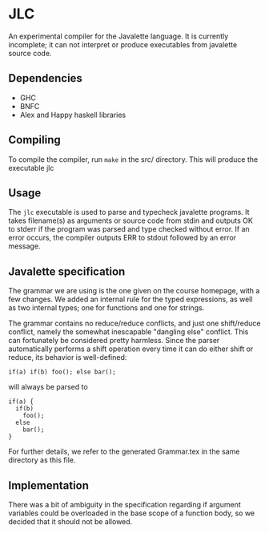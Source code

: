 # JLC
An experimental compiler for the Javalette language.
It is currently incomplete;
it can not interpret or produce executables from javalette source code.

## Dependencies
* GHC
* BNFC
* Alex and Happy haskell libraries

## Compiling
To compile the compiler, run `make` in the src/ directory. 
This will produce the executable jlc

## Usage
The `jlc` executable is used to parse and typecheck javalette programs. It takes filename(s) as arguments or source code from stdin and outputs OK to stderr if the program was parsed and type checked without error. If an error occurs, the compiler outputs ERR to stdout followed by an error message.

## Javalette specification
The grammar we are using is the one given on the course homepage, with a 
few changes. We added an internal rule for the typed expressions, as well
as two internal types; one for functions and one for strings.

The grammar contains no reduce/reduce conflicts, and just one shift/reduce
conflict, namely the somewhat inescapable "dangling else" conflict. This
can fortunately be considered pretty harmless. Since the parser automatically
performs a shift operation every time it can do either shift or reduce, its 
behavior is well-defined:
 
    if(a) if(b) foo(); else bar();

will always be parsed to 

    if(a) {
      if(b) 
        foo(); 
      else 
        bar();
    } 

For further details, we refer to the generated Grammar.tex in the same
directory as this file.

## Implementation
There was a bit of ambiguity in the specification regarding if argument 
variables could be overloaded in the base scope of a function body, so we 
decided that it should not be allowed.
